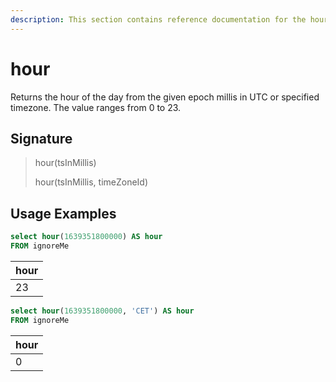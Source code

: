 ```yaml
---
description: This section contains reference documentation for the hour function.
---
```


# hour

Returns the hour of the day from the given epoch millis in UTC or specified timezone. 
The value ranges from 0 to 23.

## Signature

> hour(tsInMillis)
>
> hour(tsInMillis, timeZoneId)

## Usage Examples

```sql
select hour(1639351800000) AS hour
FROM ignoreMe
```

| hour   |
| ------------- |
| 23 |

```sql
select hour(1639351800000, 'CET') AS hour
FROM ignoreMe
```

| hour   |
| ------------- |
| 0 |